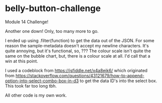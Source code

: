 # belly-button-challenge
Module 14 Challenge!

Another one down! Only, too many more to go.

I ended up using .filter(function) to get the data out of the JSON.
For some reason the sample-metadata doesn't accept my newline characters. It's quite annoying, but it's functional, so, ???
The colour scale isn't quite the same on the bubble chart, but, there is a colour scale at all. I'd call that a win at this point.

I used a codeblock from https://jsfiddle.net/x4a8ejk6/ which originated from https://stackoverflow.com/questions/43121679/how-to-append-option-into-select-combo-box-in-d3 to get the data ID's into the select box. This took far too long tbh.

All other code is my own work.
